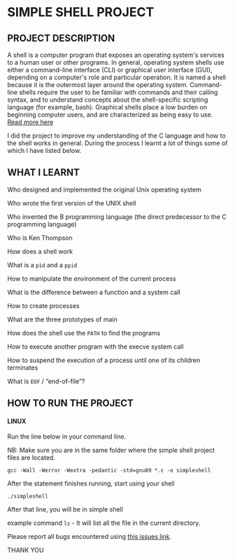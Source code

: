 # SIMPLE SHELL PROJECT

## PROJECT DESCRIPTION

A shell is a computer program that exposes an operating system's services to a human user or other programs. In general, operating system shells use either a command-line interface (CLI) or graphical user interface (GUI), depending on a computer's role and particular operation. It is named a shell because it is the outermost layer around the operating system.
Command-line shells require the user to be familiar with commands and their calling syntax, and to understand concepts about the shell-specific scripting language (for example, bash).
Graphical shells place a low burden on beginning computer users, and are characterized as being easy to use. [Read more here](https://en.wikipedia.org/wiki/Shell_(computing))

I did the project to improve my understanding of the C language and how to the shell works in general. During the process I learnt a lot of things some of which I have listed below.

## WHAT I LEARNT


Who designed and implemented the original Unix operating system

Who wrote the first version of the UNIX shell

Who invented the B programming language (the direct predecessor to the C programming language)

Who is Ken Thompson

How does a shell work

What is a `pid` and a `ppid`

How to manipulate the environment of the current process

What is the difference between a function and a system call

How to create processes

What are the three prototypes of main

How does the shell use the `PATH` to find the programs

How to execute another program with the execve system call

How to suspend the execution of a process until one of its children terminates

What is `EOF` / “end-of-file”?


## HOW TO RUN THE PROJECT

#### LINUX

Run the line below in your command line.

NB: Make sure you are in the same folder where the simple shell project files are located.

`gcc -Wall -Werror -Wextra -pedantic -std=gnu89 *.c -o simpleshell`

After the statement finishes running, start using your shell

`./simpleshell` 

After that line, you will be in simple shell

example command `ls` - It will list all the file in the current directory.


Please report all bugs encountered using [this issues link](https://github.com/tinotenda-alfaneti/simple_shell/issues). 

THANK YOU

